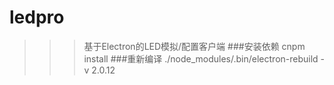 # ledpro
>>>基于Electron的LED模拟/配置客户端
###安装依赖
>>cnpm install
###重新编译
>>./node_modules/.bin/electron-rebuild -v 2.0.12

